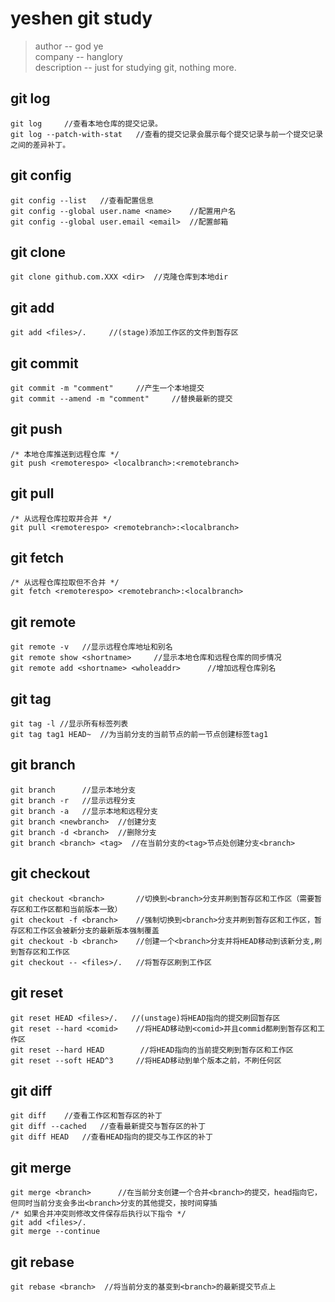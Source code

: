 # yeshen git study

> author -- god ye  
> company -- hanglory  
> description -- just for studying git, nothing more.

## git log

    git log     //查看本地仓库的提交记录。
    git log --patch-with-stat   //查看的提交记录会展示每个提交记录与前一个提交记录之间的差异补丁。

## git config

    git config --list   //查看配置信息
    git config --global user.name <name>    //配置用户名
    git config --global user.email <email>  //配置邮箱

## git clone

    git clone github.com.XXX <dir>  //克隆仓库到本地dir

## git add 

    git add <files>/.     //(stage)添加工作区的文件到暂存区

## git commit

    git commit -m "comment"     //产生一个本地提交
    git commit --amend -m "comment"     //替换最新的提交

## git push
    /* 本地仓库推送到远程仓库 */
    git push <remoterespo> <localbranch>:<remotebranch>

## git pull
    /* 从远程仓库拉取并合并 */
    git pull <remoterespo> <remotebranch>:<localbranch>
    
## git fetch
    /* 从远程仓库拉取但不合并 */
    git fetch <remoterespo> <remotebranch>:<localbranch>

## git remote

    git remote -v   //显示远程仓库地址和别名
    git remote show <shortname>     //显示本地仓库和远程仓库的同步情况
    git remote add <shortname> <wholeaddr>      //增加远程仓库别名
    
## git tag
    
    git tag -l //显示所有标签列表
    git tag tag1 HEAD~  //为当前分支的当前节点的前一节点创建标签tag1
    
## git branch

    git branch      //显示本地分支
    git branch -r   //显示远程分支
    git branch -a   //显示本地和远程分支
    git branch <newbranch>  //创建分支
    git branch -d <branch>  //删除分支
    git branch <branch> <tag>  //在当前分支的<tag>节点处创建分支<branch>
     
## git checkout

    git checkout <branch>       //切换到<branch>分支并刷到暂存区和工作区（需要暂存区和工作区都和当前版本一致）
    git checkout -f <branch>    //强制切换到<branch>分支并刷到暂存区和工作区，暂存区和工作区会被新分支的最新版本强制覆盖
    git checkout -b <branch>    //创建一个<branch>分支并将HEAD移动到该新分支,刷到暂存区和工作区
    git checkout -- <files>/.   //将暂存区刷到工作区

## git reset

    git reset HEAD <files>/.   //(unstage)将HEAD指向的提交刷回暂存区
    git reset --hard <comid>    //将HEAD移动到<comid>并且commid都刷到暂存区和工作区
    git reset --hard HEAD        //将HEAD指向的当前提交刷到暂存区和工作区    
    git reset --soft HEAD^3     //将HEAD移动到单个版本之前，不刷任何区

## git diff

    git diff    //查看工作区和暂存区的补丁
    git diff --cached   //查看最新提交与暂存区的补丁
    git diff HEAD   //查看HEAD指向的提交与工作区的补丁

## git merge

    git merge <branch>      //在当前分支创建一个合并<branch>的提交，head指向它，但同时当前分支会多出<branch>分支的其他提交，按时间穿插
    /* 如果合并冲突则修改文件保存后执行以下指令 */
    git add <files>/.
    git merge --continue
   
## git rebase

    git rebase <branch>  //将当前分支的基变到<branch>的最新提交节点上
    
